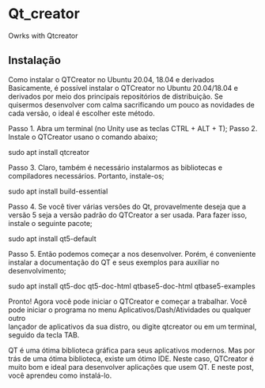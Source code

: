 # Qt_creator
Owrks with Qtcreator

<h2>Instalação</h2>
  Como instalar o QTCreator no Ubuntu 20.04, 18.04 e derivados
  Basicamente, é possível instalar o QTCreator no Ubuntu 20.04/18.04 e derivados por meio dos principais repositórios de distribuição. Se quisermos     
  desenvolver com calma sacrificando um pouco as novidades de cada versão, o ideal é escolher este método.

  Passo 1. Abra um terminal (no Unity use as teclas CTRL + ALT + T);
  Passo 2. Instale o QTCreator usano o comando abaixo;
  
  sudo apt install qtcreator
  
  Passo 3. Claro, também é necessário instalarmos as bibliotecas e compiladores necessários. Portanto, instale-os;
  
  sudo apt install build-essential

  Passo 4. Se você tiver várias versões do Qt, provavelmente deseja que a versão 5 seja a versão padrão do QTCreator a ser usada. Para fazer isso, instale 
  o seguinte pacote;
  
  sudo apt install qt5-default
  
  Passo 5. Então podemos começar a nos desenvolver. Porém, é conveniente instalar a documentação do QT e seus exemplos para auxiliar no desenvolvimento;
  
  sudo apt install qt5-doc qt5-doc-html qtbase5-doc-html qtbase5-examples
  
  Pronto! Agora você pode iniciar o QTCreator e começar a trabalhar. Você pode iniciar o programa no menu Aplicativos/Dash/Atividades ou qualquer outro   
  lançador de aplicativos da sua distro, ou digite qtcreator ou em um terminal, seguido da tecla TAB.

  QT é uma ótima biblioteca gráfica para seus aplicativos modernos. Mas por trás de uma ótima biblioteca, existe um ótimo IDE. Neste caso, QTCreator é  
  muito bom e ideal para desenvolver aplicações que usem QT. E neste post, você aprendeu como instalá-lo.
